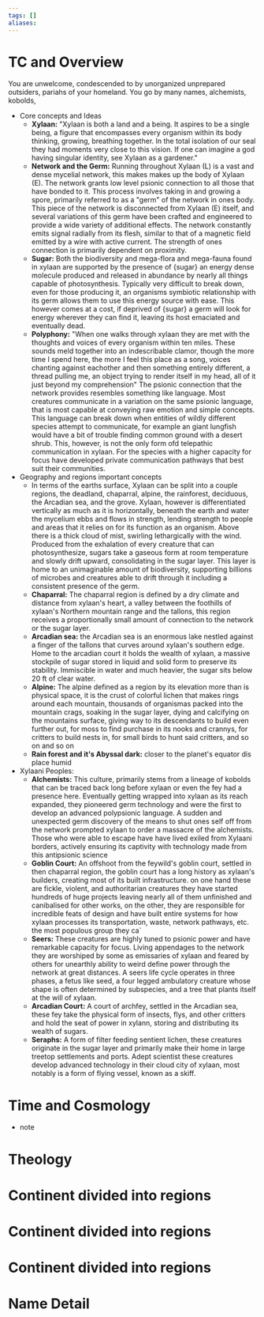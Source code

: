```yaml
---
tags: []
aliases:
---
```


 # TC and Overview

You are unwelcome, condescended to by unorganized unprepared outsiders, pariahs of your homeland. You go by many names, alchemists, kobolds, 




 - Core concepts and Ideas
	 - **Xylaan:** "Xylaan is both a land and a being. It aspires to be a single being, a figure that encompasses every organism within its body thinking, growing, breathing together. In the total isolation of our seal they had moments very close to this vision. If one can imagine a god having singular identity, see Xylaan as a gardener."
	 - **Network and the Germ:** Running throughout Xylaan (L) is a vast and dense mycelial network, this makes makes up the body of Xylaan (E). The network grants low level psionic connection to all those that have bonded to it. This process involves taking in and growing a spore, primarily referred to as a "germ" of the network in ones body. This piece of the network is disconnected from Xylaan (E) itself, and several variations of this germ have been crafted and engineered to provide a wide variety of additional effects. The network constantly emits signal radially from its flesh, similar to that of a magnetic field emitted by a wire with active current. The strength of ones connection is primarily dependent on proximity.
	 - **Sugar:** Both the biodiversity and mega-flora and mega-fauna found in xylaan are supported by the presence of {sugar} an energy dense molecule produced and released in abundance by nearly all things capable of photosynthesis. Typically very difficult to break down, even for those producing it, an organisms symbiotic relationship with its germ allows them to use this energy source with ease. This however comes at a cost, if deprived of {sugar} a germ will look for energy wherever they can find it, leaving its host emaciated and eventually dead.
	 - **Polyphony:** "When one walks through xylaan they are met with the thoughts and voices of every organism within ten miles. These sounds meld together into an indescribable clamor, though the more time I spend here, the more I feel this place as a song, voices chanting against eachother and then something entirely different, a thread pulling me, an object trying to render itself in my head,  all of it just beyond my comprehension" The psionic connection that the network provides resembles something like language. Most creatures communicate in a variation on the same psionic language, that is most capable at conveying raw emotion and simple concepts. This language can break down when entities of wildly different species attempt to communicate, for example an giant lungfish would have a bit of trouble finding common ground with a desert shrub. This, however, is not the only form ofd telepathic communication in xylaan. For the species with a higher capacity for focus have developed private communication pathways that best suit their communities.
 - Geography and regions important concepts
	 - In terms of the earths surface, Xylaan can be split into a couple regions, the deadland, chaparral, alpine, the rainforest, deciduous, the Arcadian sea, and the grove. Xylaan, however is differentiated vertically as much as it is horizontally, beneath the earth and water the mycelium ebbs and flows in strength, lending strength to people and areas that it relies on for its function as an organism. Above there is a thick cloud of mist, swirling lethargically with the wind. Produced from the exhalation of every creature that can photosynthesize, sugars take a gaseous form at room temperature and slowly drift upward, consolidating in the sugar layer. This layer is home to an unimaginable amount of biodiversity, supporting billions of microbes and creatures able to drift through it including a consistent presence of the germ. 
	 - **Chaparral:** The chaparral region is defined by a dry climate and distance from xylaan's heart, a valley between the foothills of xylaan's Northern mountain range and the tallons, this region receives a proportionally small amount of connection to the network or the sugar layer. 
	 - **Arcadian sea:** the Arcadian sea is an enormous lake nestled against a finger of the tallons that curves around xylaan's southern edge. Home to the arcadian court it holds the wealth of xylaan, a massive stockpile of sugar stored in liquid and solid form to preserve its stability. Immiscible in water and much heavier, the sugar sits below 20 ft of clear water.
	 - **Alpine:** The alpine defined as a region by its elevation more than is physical space, it is the crust of colorful lichen that makes rings around each mountain, thousands of organismas packed into the mountain crags, soaking in the sugar layer, dying and calcifying on the mountains surface, giving way to its descendants to build even further out, for moss to find purchase in its nooks and crannys, for critters to build nests in, for small birds to hunt said critters, and so on and so on 
	 - **Rain forest and it's Abyssal dark:** closer to the planet's equator dis place humid 
 - Xylaani Peoples:
	 - **Alchemists:** This culture, primarily stems from a lineage of kobolds that can be traced back long before xylaan or even the fey had a presence here. Eventually getting wrapped into xylaan as its reach expanded, they pioneered germ technology and were the first to develop an advanced polypsionic language. A sudden and unexpected germ discovery of the means to shut ones self off from the network prompted xylaan to order a massacre of the alchemists. Those who were able to escape have have lived exiled from Xylaani borders, actively ensuring its captivity with technology made from this antipsionic science 
	 - **Goblin Court:** An offshoot from the feywild's goblin court, settled in then chaparral region, the goblin court has a long history as xylaan's builders, creating most of its built infrastructure. on one hand these are fickle, violent, and authoritarian creatures they have started hundreds of huge projects leaving nearly all of them unfinished and canibalised for other works, on the other, they are responsible for incredible feats of design and have built entire systems for how xylaan processes its transportation, waste, network pathways, etc. the most populous group they ca`
	 - **Seers:** These creatures are highly tuned to psionic power and have remarkable capacity for focus. Living appendages to the network they are worshiped by some as emissaries of xylaan and feared by others for unearthly ability to weird define power through the network at great distances. A seers life cycle operates in three phases, a fetus like seed, a four legged ambulatory creature whose shape is often determined by subspecies, and a tree that plants itself at the will of xylaan. 
	 - **Arcadian Court:** A court of archfey, settled in the Arcadian sea, these fey take the physical form of insects, flys, and other critters and hold the seat of power in xylann, storing and distributing its wealth of sugars. 
	 - **Seraphs:** A form of filter feeding sentient lichen, these creatures originate in the sugar layer and primarily make their home in large treetop settlements and ports. Adept scientist these creatures develop advanced technology in their cloud city  of xylaan, most notably is a form of flying vessel, known as a skiff. 
 # Time and Cosmology
 - note
 # Theology
 # Continent divided into regions
 # Continent divided into regions
 # Continent divided into regions
 # Name Detail
 
